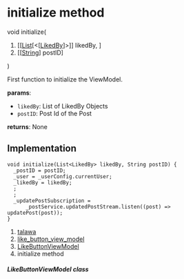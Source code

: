 
<div>

# initialize method

</div>


void initialize(

1.  [[[List](https://api.flutter.dev/flutter/dart-core/List-class.html)[\<[[LikedBy](../../models_post_post_model/LikedBy-class.html)]\>]]
    likedBy, ]
2.  [[[String](https://api.flutter.dev/flutter/dart-core/String-class.html)]
    postID]

)



First function to initialize the ViewModel.

**params**:

-   `likedBy`: List of LikedBy Objects
-   `postID`: Post Id of the Post

**returns**: None



## Implementation

``` language-dart
void initialize(List<LikedBy> likedBy, String postID) {
  _postID = postID;
  _user = _userConfig.currentUser;
  _likedBy = likedBy;
  ;
  ;
  _updatePostSubscription =
      _postService.updatedPostStream.listen((post) => updatePost(post));
}
```







1.  [talawa](../../index.html)
2.  [like_button_view_model](../../view_model_widgets_view_models_like_button_view_model/)
3.  [LikeButtonViewModel](../../view_model_widgets_view_models_like_button_view_model/LikeButtonViewModel-class.html)
4.  initialize method

##### LikeButtonViewModel class







